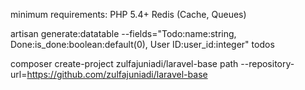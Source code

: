 minimum requirements:
PHP 5.4+
Redis (Cache, Queues)


artisan generate:datatable --fields="Todo:name:string, Done:is_done:boolean:default(0), User ID:user_id:integer" todos

composer create-project zulfajuniadi/laravel-base path --repository-url=https://github.com/zulfajuniadi/laravel-base